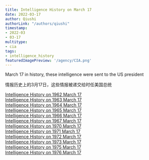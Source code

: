 ```yaml
---
title: Intelligence History on March 17
date: 2022-03-17
author: Qiushi 
authorLink: "/authors/qiushi"
timestamp: 
- 2022-03
- 03-17
multitype: 
- cia
tags: 
- intelligence_history
featuredImagePreview: '/agency/CIA.png'
---
```



March 17 in history, these intelligence were sent to the US president

情报历史上的3月17日，这些情报被递交给时任美国总统

<!--more-->







[Intelligence History on 1962 March 17](/dailybrief/1962-03-17)   
[Intelligence History on 1963 March 17](/dailybrief/1963-03-17)   
[Intelligence History on 1964 March 17](/dailybrief/1964-03-17)   
[Intelligence History on 1965 March 17](/dailybrief/1965-03-17)   
[Intelligence History on 1966 March 17](/dailybrief/1966-03-17)   
[Intelligence History on 1967 March 17](/dailybrief/1967-03-17)   
[Intelligence History on 1970 March 17](/dailybrief/1970-03-17)   
[Intelligence History on 1971 March 17](/dailybrief/1971-03-17)   
[Intelligence History on 1972 March 17](/dailybrief/1972-03-17)   
[Intelligence History on 1973 March 17](/dailybrief/1973-03-17)   
[Intelligence History on 1975 March 17](/dailybrief/1975-03-17)   
[Intelligence History on 1976 March 17](/dailybrief/1976-03-17)   
